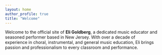 ```yaml
---
layout: home
author_profile: true
title: "Welcome"
---
```


Welcome to the official site of **Eli Goldberg**, a dedicated music educator and seasoned performer based in New Jersey. With over a decade of experience in choral, instrumental, and general music education, Eli brings passion and professionalism to every classroom and performance.
